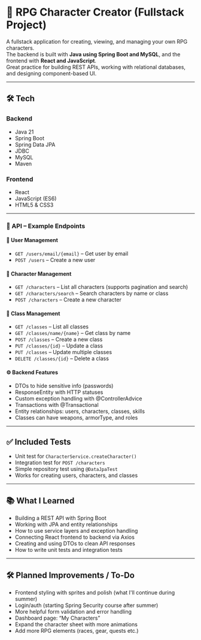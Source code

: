 # 🎲 RPG Character Creator (Fullstack Project)

A fullstack application for creating, viewing, and managing your own RPG characters.  
The backend is built with **Java using Spring Boot and MySQL**, and the frontend with **React and JavaScript**.  
Great practice for building REST APIs, working with relational databases, and designing component-based UI.

---

## 🛠️ Tech

### Backend
- Java 21
- Spring Boot
- Spring Data JPA
- JDBC
- MySQL
- Maven

### Frontend
- React
- JavaScript (ES6)
- HTML5 & CSS3

---

### 📡 API – Example Endpoints

#### 👤 User Management
- `GET /users/email/{email}` – Get user by email
- `POST /users` – Create a new user

#### 🧙 Character Management
- `GET /characters` – List all characters (supports pagination and search)
- `GET /characters/search` – Search characters by name or class
- `POST /characters` – Create a new character

#### 🧩 Class Management
- `GET /classes` – List all classes
- `GET /classes/name/{name}` – Get class by name
- `POST /classes` – Create a new class
- `PUT /classes/{id}` – Update a class
- `PUT /classes` – Update multiple classes
- `DELETE /classes/{id}` – Delete a class

#### ⚙️ Backend Features
- DTOs to hide sensitive info (passwords)
- ResponseEntity with HTTP statuses
- Custom exception handling with @ControllerAdvice
- Transactions with @Transactional
- Entity relationships: users, characters, classes, skills
- Classes can have weapons, armorType, and roles

---

## ✅ Included Tests

- Unit test for `CharacterService.createCharacter()`
- Integration test for `POST /characters`
- Simple repository test using `@DataJpaTest`
- Works for creating users, characters, and classes

---

## 📚 What I Learned

- Building a REST API with Spring Boot
- Working with JPA and entity relationships
- How to use service layers and exception handling
- Connecting React frontend to backend via Axios
- Creating and using DTOs to clean API responses
- How to write unit tests and integration tests

---

## 🛠️ Planned Improvements / To-Do

- Frontend styling with sprites and polish (what I'll continue during summer)
- Login/auth (starting Spring Security course after summer)
- More helpful form validation and error handling
- Dashboard page: “My Characters”
- Expand the character sheet with more animations
- Add more RPG elements (races, gear, quests etc.)
